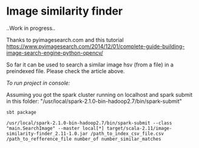 # Image similarity finder

..Work in progress..


Thanks to pyimagesearch.com and this tutorial https://www.pyimagesearch.com/2014/12/01/complete-guide-building-image-search-engine-python-opencv/

So far it can be used to search a similar image hsv (from a file) in a preindexed file. 
Please check the article above. 



*To run project in console:*

Assuming you got the spark cluster running on localhost and spark submit in this folder: "/usr/local/spark-2.1.0-bin-hadoop2.7/bin/spark-submit"


````
sbt package

/usr/local/spark-2.1.0-bin-hadoop2.7/bin/spark-submit --class "main.SearchImage" --master local[*] target/scala-2.11/image-similarity-finder_2.11-1.0.jar /path_to_index_csv_file.csv /path_to_refference_file number_of number_similar_matches
````